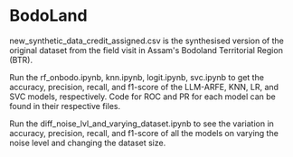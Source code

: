 # BodoLand

new_synthetic_data_credit_assigned.csv is the synthesised version of the original dataset from the field visit in Assam's Bodoland Territorial Region (BTR).

Run the rf_onbodo.ipynb, knn.ipynb, logit.ipynb, svc.ipynb to get the accuracy, precision, recall, and f1-score of the LLM-ARFE, KNN, LR, and SVC models, respectively. Code for ROC and PR for each model can be found in their respective files.

Run the diff_noise_lvl_and_varying_dataset.ipynb to see the variation in accuracy, precision, recall, and f1-score of all the models on varying the noise level and changing the dataset size.
